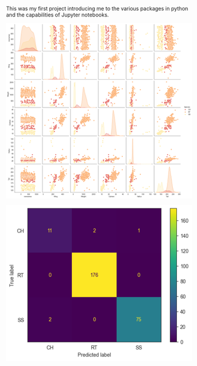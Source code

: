 This was my first project introducing me to the various packages in python and the capabilities of Jupyter notebooks.

![alt text](pairplot.png)

![alt text](ConfusionMatrix.png)